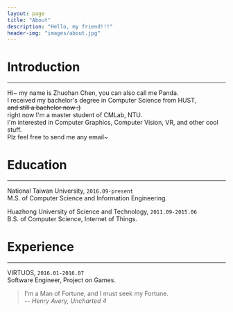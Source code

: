 ```yaml
---
layout: page
title: "About"
description: "Hello, my friend!!!"
header-img: "images/about.jpg"
---
```


# Introduction
---
Hi~ my name is Zhuohan Chen, you can also call me Panda.  
I received my bachelor's degree in Computer Science from HUST,  
~~and still a bachelor now :)~~  
right now I'm a master student of CMLab, NTU.  
I'm interested in Computer Graphics, Computer Vision, VR, and other cool stuff.  
Plz feel free to send me any email~  

# Education
---
National Taiwan University, `2016.09-present`  
M.S. of Computer Science and Information Engineering.  

Huazhong University of Science and Technology, `2011.09-2015.06`  
B.S. of Computer Science, Internet of Things.  

# Experience
---
VIRTUOS, `2016.01-2016.07`  
Software Engineer, Project on Games.

>I'm a Man of Fortune, and I must seek my Fortune.  
-- *Henry Avery, Uncharted 4*